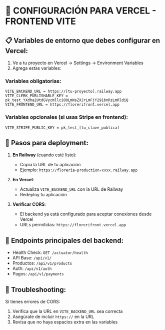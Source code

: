 # 🚀 CONFIGURACIÓN PARA VERCEL - FRONTEND VITE

## 📋 Variables de entorno que debes configurar en Vercel:

1. Ve a tu proyecto en Vercel → Settings → Environment Variables
2. Agrega estas variables:

### Variables obligatorias:
```
VITE_BACKEND_URL = https://[tu-proyecto].railway.app
VITE_CLERK_PUBLISHABLE_KEY = pk_test_YXdha2UtdGVycmllci00LmNsZXJrLmFjY291bnRzLmRldiQ
VITE_FRONTEND_URL = https://florerifront.vercel.app
```

### Variables opcionales (si usas Stripe en frontend):
```
VITE_STRIPE_PUBLIC_KEY = pk_test_[tu_clave_publica]
```

## 🔧 Pasos para deployment:

1. **En Railway** (cuando esté listo):
   - Copia la URL de tu aplicación
   - Ejemplo: `https://floreria-production-xxxx.railway.app`

2. **En Vercel**:
   - Actualiza `VITE_BACKEND_URL` con la URL de Railway
   - Redeploy tu aplicación

3. **Verificar CORS**:
   - El backend ya está configurado para aceptar conexiones desde Vercel
   - URLs permitidas: `https://florerifront.vercel.app`

## 📡 Endpoints principales del backend:

- Health Check: `GET /actuator/health`
- API Base: `/api/v1/`
- Productos: `/api/v1/products`
- Auth: `/api/v1/auth`
- Pagos: `/api/v1/payments`

## 🐛 Troubleshooting:

Si tienes errores de CORS:
1. Verifica que la URL en `VITE_BACKEND_URL` sea correcta
2. Asegúrate de incluir `https://` en la URL
3. Revisa que no haya espacios extra en las variables
